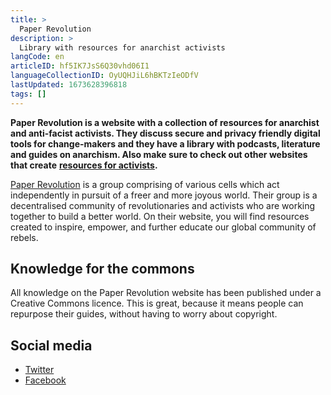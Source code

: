 ```yaml
---
title: >
  Paper Revolution
description: >
  Library with resources for anarchist activists
langCode: en
articleID: hf5IK7JsS6Q30vhd06I1
languageCollectionID: OyUQHJiL6hBKTzIeODfV
lastUpdated: 1673628396818
tags: []
---
```


**Paper Revolution is a website with a collection of resources for anarchist and anti-facist activists. They discuss secure and privacy friendly digital tools for change-makers and they have a library with podcasts, literature and guides on anarchism. Also make sure to check out other websites that create** [**resources for activists**](/resources/websites)**.**

[Paper Revolution](https://www.paperrevolution.org) is a group comprising of various cells which act independently in pursuit of a freer and more joyous world. Their group is a decentralised community of revolutionaries and activists who are working together to build a better world. On their website, you will find resources created to inspire, empower, and further educate our global community of rebels.

## **Knowledge for the commons**

All knowledge on the Paper Revolution website has been published under a Creative Commons licence. This is great, because it means people can repurpose their guides, without having to worry about copyright.

## Social media

-   [Twitter](https://twitter.com/PaperRev)
-   [Facebook](https://www.facebook.com/PaperRev)